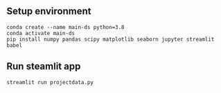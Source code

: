 ## Setup environment
```
conda create --name main-ds python=3.8
conda activate main-ds
pip install numpy pandas scipy matplotlib seaborn jupyter streamlit babel
```

## Run steamlit app
```
streamlit run projectdata.py
```
